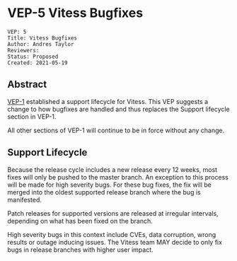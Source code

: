 # VEP-5 Vitess Bugfixes

```
VEP: 5
Title: Vitess Bugfixes
Author: Andres Taylor
Reviewers: 
Status: Proposed
Created: 2021-05-19
```

## Abstract

[VEP-1](https://github.com/vitessio/enhancements/blob/master/veps/vep-1.md) established a support lifecycle for Vitess. This VEP suggests a change to how bugfixes are handled and thus replaces the Support lifecycle section in VEP-1. 

All other sections of VEP-1 will continue to be in force without any change.

## Support Lifecycle
Because the release cycle includes a new release every 12 weeks, most fixes will only be pushed to the master branch.
An exception to this process will be made for high severity bugs.
For these bug fixes, the fix will be merged into the oldest supported release branch where the bug is manifested.

Patch releases for supported versions are released at irregular intervals, depending on what has been fixed on the branch.

High severity bugs in this context include CVEs, data corruption, wrong results or outage inducing issues. The Vitess team MAY decide to only fix bugs in release branches with higher user impact.


